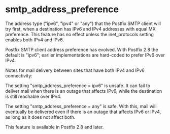 # smtp_address_preference 

 The address type ("ipv6", "ipv4" or "any") that the Postfix
SMTP client will try first, when a destination has IPv6 and IPv4
addresses with equal MX preference. This feature has no effect
unless the inet_protocols setting enables both IPv4 and IPv6. 

 Postfix SMTP client address preference has evolved. With Postfix
2.8 the default is "ipv6"; earlier implementations are hard-coded
to prefer IPv6 over IPv4. 

 Notes for mail delivery between sites that have both IPv4 and
IPv6 connectivity: 



  The setting "smtp_address_preference = ipv6" is unsafe.
It can fail to deliver mail when there is an outage that affects
IPv6, while the destination is still reachable over IPv4. 

  The setting "smtp_address_preference = any" is safe. With
this, mail will eventually be delivered even if there is an outage
that affects IPv6 or IPv4, as long as it does not affect both. 



 This feature is available in Postfix 2.8 and later.  


